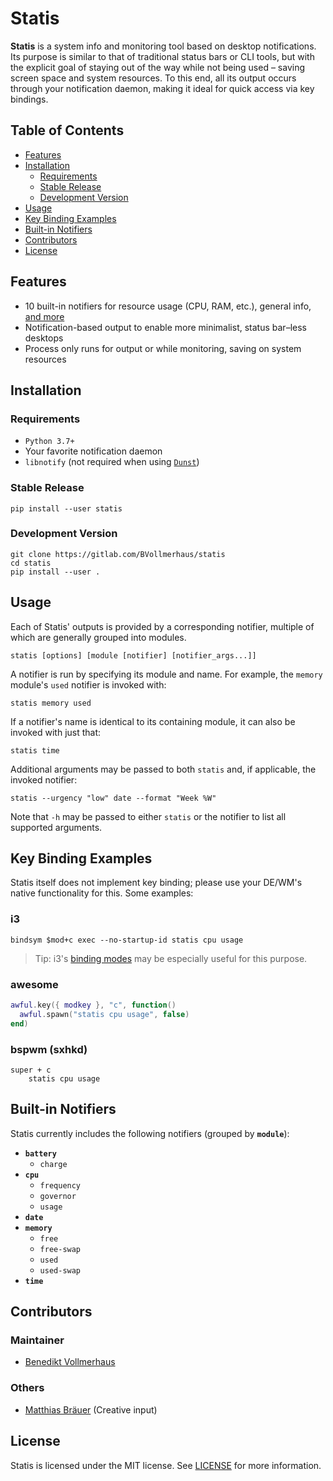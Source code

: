 # Statis

**Statis** is a system info and monitoring tool based on desktop notifications.
Its purpose is similar to that of traditional status bars or CLI tools, but
with the explicit goal of staying out of the way while not being used – saving
screen space and system resources. To this end, all its output occurs through
your notification daemon, making it ideal for quick access via key bindings.


## Table of Contents

* [Features](#features)
* [Installation](#installation)
  - [Requirements](#requirements)
  - [Stable Release](#stable-release)
  - [Development Version](#development-version)
* [Usage](#usage)
* [Key Binding Examples](#key-binding-examples)
* [Built-in Notifiers](#built-in-notifiers)
* [Contributors](#contributors)
* [License](#license)


## Features

* 10 built-in notifiers for resource usage (CPU, RAM, etc.), general info,
  [and more](#built-in-notifiers)
* Notification-based output to enable more minimalist, status bar–less desktops
* Process only runs for output or while monitoring, saving on system resources


## Installation

### Requirements

* `Python 3.7+`
* Your favorite notification daemon
* `libnotify` (not required when using [`Dunst`](https://github.com/dunst-project/dunst))

### Stable Release

```shell
pip install --user statis
```

### Development Version

```shell
git clone https://gitlab.com/BVollmerhaus/statis
cd statis
pip install --user .
```


## Usage

Each of Statis' outputs is provided by a corresponding notifier, multiple of
which are generally grouped into modules.

```shell
statis [options] [module [notifier] [notifier_args...]]
```

A notifier is run by specifying its module and name. For example, the `memory`
module's `used` notifier is invoked with:

```shell
statis memory used
```

If a notifier's name is identical to its containing module, it can also be
invoked with just that:

```shell
statis time
```

Additional arguments may be passed to both `statis` and, if applicable, the
invoked notifier:

```shell
statis --urgency "low" date --format "Week %W"
```

Note that `-h` may be passed to either `statis` or the notifier to list all
supported arguments.


## Key Binding Examples

Statis itself does not implement key binding; please use your DE/WM's native
functionality for this. Some examples:

### i3

```
bindsym $mod+c exec --no-startup-id statis cpu usage
```
> Tip: i3's [binding modes](https://i3wm.org/docs/userguide.html#binding_modes)
may be especially useful for this purpose.

### awesome

```lua
awful.key({ modkey }, "c", function()
  awful.spawn("statis cpu usage", false)
end)
```

### bspwm (sxhkd)

```
super + c
    statis cpu usage
```


## Built-in Notifiers

Statis currently includes the following notifiers (grouped by **`module`**):

* **`battery`**
  - `charge`
* **`cpu`**
  - `frequency`
  - `governor`
  - `usage`
* **`date`**
* **`memory`**
  - `free`
  - `free-swap`
  - `used`
  - `used-swap`
* **`time`**


## Contributors

### Maintainer

* [Benedikt Vollmerhaus](https://gitlab.com/BVollmerhaus)

### Others

* [Matthias Bräuer](https://gitlab.com/Braeuer) (Creative input)


## License

Statis is licensed under the MIT license. See
[LICENSE](https://gitlab.com/BVollmerhaus/statis/blob/master/LICENSE)
for more information.
